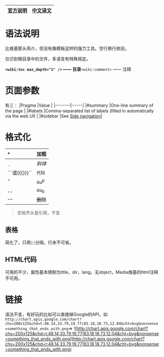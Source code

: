 |[官方说明](http://code.google.com/p/support/wiki/WikiSyntax)|[中文译文](http://code.google.com/p/chinese-room/wiki/WikiSyntax)|
|:-------------------------------------------------------|:------------------------------------------------------------|



# 语法说明 #
比维基那头简介，但没有像模板这样的强力工具。空行换行依旧。

仅识别根目录中的文件，多语言有特殊规定。

**`<wiki:toc max_depth="1" />` —— 目录**`<wiki:comment>` —— 注释

# 页面参数 #
有三：
|Pragma 	|Value |
|:-------|:-----|
|#summary 	|One-line summary of the page |
|#labels 	|Comma-separated list of labels (filled in automatically via the web UI) |
|#sidebar 	|See [Side navigation](http://code.google.com/p/support/wiki/WikiSyntax#Side_navigation)|


# 格式化 #
|`*`	|**加粗**|
|:---|:-----|
|`_`	|_斜体_  |
|```或{{{}}}``	|`代码`  |
|`^`	|su<sup>p</sup>|
|`,,`	|su<sub>b</sub>|
|`~~`	|~~删除~~|

> 空格开头是引用，不变

## 表格 ##
简化了，只用`||`分隔，行末不可省。

## HTML代码 ##
可用的不少，属性基本限制为title，dir，lang。无object，Media维基的html注释不可用。

# 链接 #
语法不变，有好玩的比如可以直接掉Google的API，如
`http://chart.apis.google.com/chart?chs=200x125&chd=t:48.14,33.79,19.77|83.18,18.73,12.04&cht=bvg&nonsense=something_that_ends_with.png`=> ![http://chart.apis.google.com/chart?chs=200x125&chd=t:48.14,33.79,19.77|83.18,18.73,12.04&cht=bvg&nonsense=something_that_ends_with.png](http://chart.apis.google.com/chart?chs=200x125&chd=t:48.14,33.79,19.77|83.18,18.73,12.04&cht=bvg&nonsense=something_that_ends_with.png)